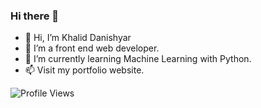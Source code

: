 ### Hi there 👋

- 👋 Hi, I’m Khalid Danishyar
- 👀 I’m a front end web developer.
- 🌱 I’m currently learning Machine Learning with Python.
- 📫 Visit my portfolio website.

![Profile Views](https://komarev.com/ghpvc/?username=danishyarkhwork&label=Profile%20views&color=0e75b6&style=flat)
